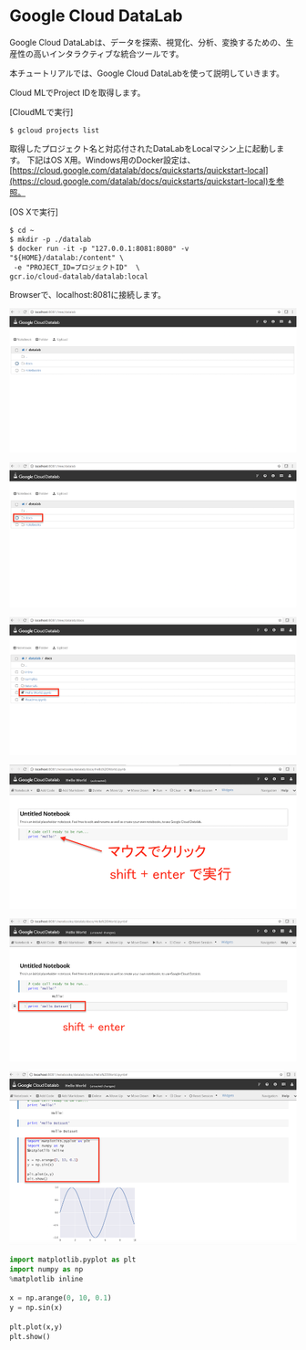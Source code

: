 # Google Cloud DataLab

Google Cloud DataLabは、データを探索、視覚化、分析、変換するための、生産性の高いインタラクティブな統合ツールです。

本チュートリアルでは、Google Cloud DataLabを使って説明していきます。

Cloud MLでProject IDを取得します。

[CloudMLで実行]
```shell
$ gcloud projects list
```

取得したプロジェクト名と対応付されたDataLabをLocalマシン上に起動します。
下記はOS X用。Windows用のDocker設定は、[https://cloud.google.com/datalab/docs/quickstarts/quickstart-local](https://cloud.google.com/datalab/docs/quickstarts/quickstart-local)を参照。

[OS Xで実行]
```shell
$ cd ~
$ mkdir -p ./datalab
$ docker run -it -p "127.0.0.1:8081:8080" -v "${HOME}/datalab:/content" \
 -e "PROJECT_ID=プロジェクトID"  \
gcr.io/cloud-datalab/datalab:local
```

Browserで、localhost:8081に接続します。

![](/img/datalab001.png)

![](/img/datalab002.png)

![](/img/datalab003.png)

![](/img/datalab004.png)

![](/img/datalab005.png)

![](/img/datalab006.png)

```python
import matplotlib.pyplot as plt
import numpy as np
%matplotlib inline

x = np.arange(0, 10, 0.1)
y = np.sin(x)

plt.plot(x,y)
plt.show()
```